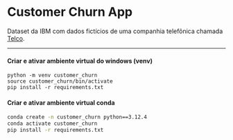 # Customer Churn App

Dataset da IBM com dados fictícios de uma companhia telefônica chamada [Telco](https://www.kaggle.com/datasets/blastchar/telco-customer-churn).


---

#### Criar e ativar ambiente virtual do windows (venv)

```venv
python -m venv customer_churn
source customer_churn/bin/activate
pip install -r requirements.txt
```


#### Criar e ativar ambiente virtual conda

```bash
conda create -n customer_churn python==3.12.4
conda activate customer_churn
pip install -r requirements.txt
```